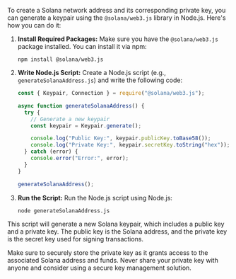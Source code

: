 To create a Solana network address and its corresponding private key, you can generate a keypair using the `@solana/web3.js` library in Node.js. Here's how you can do it:

1. **Install Required Packages:**
   Make sure you have the `@solana/web3.js` package installed. You can install it via npm:

   ```
   npm install @solana/web3.js
   ```

2. **Write Node.js Script:**
   Create a Node.js script (e.g., `generateSolanaAddress.js`) and write the following code:

   ```javascript
   const { Keypair, Connection } = require("@solana/web3.js");

   async function generateSolanaAddress() {
     try {
       // Generate a new keypair
       const keypair = Keypair.generate();

       console.log("Public Key:", keypair.publicKey.toBase58());
       console.log("Private Key:", keypair.secretKey.toString("hex"));
     } catch (error) {
       console.error("Error:", error);
     }
   }

   generateSolanaAddress();
   ```

3. **Run the Script:**
   Run the Node.js script using Node.js:
   ```
   node generateSolanaAddress.js
   ```

This script will generate a new Solana keypair, which includes a public key and a private key. The public key is the Solana address, and the private key is the secret key used for signing transactions.

Make sure to securely store the private key as it grants access to the associated Solana address and funds. Never share your private key with anyone and consider using a secure key management solution.
